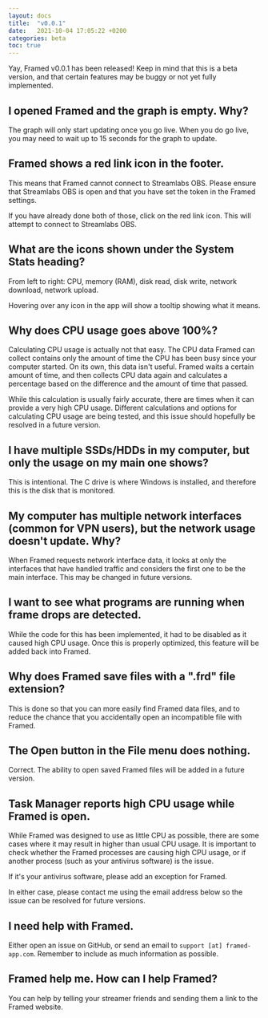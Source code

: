 ```yaml
---
layout: docs
title:  "v0.0.1"
date:   2021-10-04 17:05:22 +0200
categories: beta
toc: true
---
```

Yay, Framed v0.0.1 has been released! Keep in mind that this is a beta version, and that certain features may be buggy or not yet fully implemented.

## I opened Framed and the graph is empty. Why?

The graph will only start updating once you go live. When you do go live, you may need to wait up to 15 seconds for the graph to update.

## Framed shows a red link icon in the footer.

This means that Framed cannot connect to Streamlabs OBS. Please ensure that Streamlabs OBS is open and that you have set the token in the Framed settings.

If you have already done both of those, click on the red link icon. This will attempt to connect to Streamlabs OBS.

## What are the icons shown under the System Stats heading?

From left to right: CPU, memory (RAM), disk read, disk write, network download, network upload.

Hovering over any icon in the app will show a tooltip showing what it means.

## Why does CPU usage goes above 100%?

Calculating CPU usage is actually not that easy. The CPU data Framed can collect contains only the amount of time the CPU has been busy since your computer started. On its own, this data isn't useful. Framed waits a certain amount of time, and then collects CPU data again and calculates a percentage based on the difference and the amount of time that passed.

While this calculation is usually fairly accurate, there are times when it can provide a very high CPU usage. Different calculations and options for calculating CPU usage are being tested, and this issue should hopefully be resolved in a future version.

## I have multiple SSDs/HDDs in my computer, but only the usage on my main one shows?

This is intentional. The C drive is where Windows is installed, and therefore this is the disk that is monitored.

## My computer has multiple network interfaces (common for VPN users), but the network usage doesn't update. Why?

When Framed requests network interface data, it looks at only the interfaces that have handled traffic and considers the first one to be the main interface. This may be changed in future versions.

## I want to see what programs are running when frame drops are detected.

While the code for this has been implemented, it had to be disabled as it caused high CPU usage. Once this is properly optimized, this feature will be added back into Framed.

## Why does Framed save files with a ".frd" file extension?

This is done so that you can more easily find Framed data files, and to reduce the chance that you accidentally open an incompatible file with Framed.

## The Open button in the File menu does nothing.

Correct. The ability to open saved Framed files will be added in a future version.

## Task Manager reports high CPU usage while Framed is open.

While Framed was designed to use as little CPU as possible, there are some cases where it may result in higher than usual CPU usage. It is important to check whether the Framed processes are causing high CPU usage, or if another process (such as your antivirus software) is the issue.

If it's your antivirus software, please add an exception for Framed.

In either case, please contact me using the email address below so the issue can be resolved for future versions.

## I need help with Framed.

Either open an issue on GitHub, or send an email to `support [at] framed-app.com`. Remember to include as much information as possible.

## Framed help me. How can I help Framed?

You can help by telling your streamer friends and sending them a link to the Framed website.